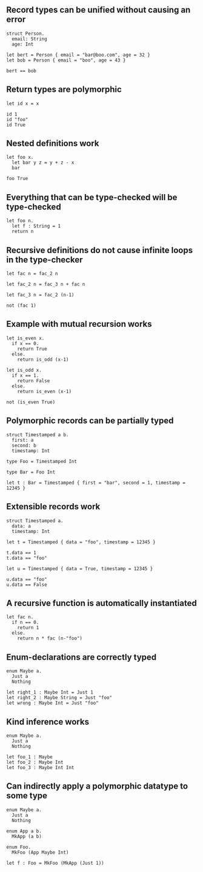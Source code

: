 
## Record types can be unified without causing an error

```
struct Person.
  email: String
  age: Int

let bert = Person { email = "bar@boo.com", age = 32 }
let bob = Person { email = "boo", age = 43 }

bert == bob
```

## Return types are polymorphic

```
let id x = x

id 1
id "foo"
id True
```

## Nested definitions work

```
let foo x.
  let bar y z = y + z - x
  bar

foo True
```

## Everything that can be type-checked will be type-checked

```
let foo n.
  let f : String = 1
  return n
```

## Recursive definitions do not cause infinite loops in the type-checker

```
let fac n = fac_2 n

let fac_2 n = fac_3 n + fac n

let fac_3 n = fac_2 (n-1)

not (fac 1)
```

## Example with mutual recursion works

```
let is_even x.
  if x == 0.
    return True
  else.
    return is_odd (x-1)

let is_odd x.
  if x == 1.
    return False
  else.
    return is_even (x-1)

not (is_even True)
```

## Polymorphic records can be partially typed

```
struct Timestamped a b.
  first: a
  second: b
  timestamp: Int

type Foo = Timestamped Int

type Bar = Foo Int

let t : Bar = Timestamped { first = "bar", second = 1, timestamp = 12345 }
```

## Extensible records work

```
struct Timestamped a.
  data: a
  timestamp: Int

let t = Timestamped { data = "foo", timestamp = 12345 }

t.data == 1
t.data == "foo"

let u = Timestamped { data = True, timestamp = 12345 }

u.data == "foo"
u.data == False
```

## A recursive function is automatically instantiated

```
let fac n.
  if n == 0.
    return 1
  else.
    return n * fac (n-"foo")
```

## Enum-declarations are correctly typed

```
enum Maybe a.
  Just a
  Nothing

let right_1 : Maybe Int = Just 1
let right_2 : Maybe String = Just "foo"
let wrong : Maybe Int = Just "foo"
```

## Kind inference works

```
enum Maybe a.
  Just a
  Nothing

let foo_1 : Maybe
let foo_2 : Maybe Int
let foo_3 : Maybe Int Int
```

## Can indirectly apply a polymorphic datatype to some type

```
enum Maybe a.
  Just a
  Nothing

enum App a b.
  MkApp (a b)

enum Foo.
  MkFoo (App Maybe Int)

let f : Foo = MkFoo (MkApp (Just 1))
```
